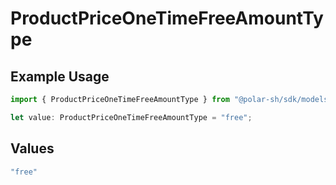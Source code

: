 # ProductPriceOneTimeFreeAmountType

## Example Usage

```typescript
import { ProductPriceOneTimeFreeAmountType } from "@polar-sh/sdk/models/components";

let value: ProductPriceOneTimeFreeAmountType = "free";
```

## Values

```typescript
"free"
```